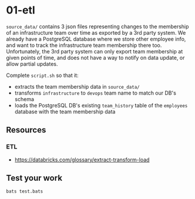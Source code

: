 # 01-etl

`source_data/` contains 3 json files representing changes to the membership of an infrastructure team over time as exported by a 3rd party system. We already have a PostgreSQL database where we store other employee info, and want to track the infrastructure team membership there too. Unfortunately, the 3rd party system can only export team membership at given points of time, and does not have a way to notify on data update, or allow partial updates.

Complete `script.sh` so that it:
- extracts the team membership data in `source_data/`
- transforms `infrastructure` to `devops` team name to match our DB's schema
- loads the PostgreSQL DB's existing `team_history` table of the `employees` database with the team membership data


## Resources

### ETL

- https://databricks.com/glossary/extract-transform-load

## Test your work

```
bats test.bats
```
